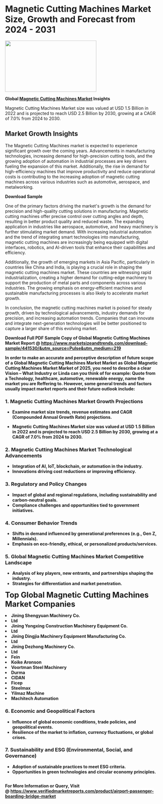 <H1>Magnetic Cutting Machines Market Size, Growth and Forecast from 2024 - 2031</H1><img class="aligncenter size-medium wp-image-584254" src="https://thirdeyenews.in/wp-content/uploads/2024/09/Global-Market-Research-300x168.jpeg" alt="" width="300" height="168" /><p><strong>Global&nbsp;<a href="https://www.marketsizeandtrends.com/download-sample/441530/&amp;utm_source=Pulse&amp;utm_medium=219">Magnetic Cutting Machines Market</a> Insights</strong></p><p>Magnetic Cutting Machines Market size was valued at USD 1.5 Billion in 2022 and is projected to reach USD 2.5 Billion by 2030, growing at a CAGR of 7.0% from 2024 to 2030.</p><p><h2>Market Growth Insights</h2> <p>The Magnetic Cutting Machines market is expected to experience significant growth over the coming years. Advancements in manufacturing technologies, increasing demand for high-precision cutting tools, and the growing adoption of automation in industrial processes are key drivers fueling the expansion of this market. Additionally, the rise in demand for high-efficiency machines that improve productivity and reduce operational costs is contributing to the increasing adoption of magnetic cutting machines across various industries such as automotive, aerospace, and metalworking.</p> <p><strong>Download Sample</strong></p> <p>One of the primary factors driving the market's growth is the demand for precision and high-quality cutting solutions in manufacturing. Magnetic cutting machines offer precise control over cutting angles and depth, resulting in better product quality and reduced waste. The expanding application in industries like aerospace, automotive, and heavy machinery is further stimulating market demand. With increasing industrial automation and the trend of integrating smart technologies into manufacturing, magnetic cutting machines are increasingly being equipped with digital interfaces, robotics, and AI-driven tools that enhance their capabilities and efficiency.</p> <p>Additionally, the growth of emerging markets in Asia Pacific, particularly in countries like China and India, is playing a crucial role in shaping the magnetic cutting machines market. These countries are witnessing rapid industrialization, creating a higher demand for cutting-edge machinery to support the production of metal parts and components across various industries. The growing emphasis on energy-efficient machines and sustainable manufacturing processes is also likely to accelerate market growth.</p> <p>In conclusion, the magnetic cutting machines market is poised for steady growth, driven by technological advancements, industry demands for precision, and increasing automation trends. Companies that can innovate and integrate next-generation technologies will be better positioned to capture a larger share of this evolving market.</p> <p><strong></p><p><span class=""><strong>Download Full PDF Sample Copy of Global Magnetic Cutting Machines Market Report</strong> @ <a href="https://www.marketsizeandtrends.com/download-sample/441530/&amp;utm_source=Pulse&amp;utm_medium=219" target="_blank">https://www.marketsizeandtrends.com/download-sample/441530/&amp;utm_source=Pulse&amp;utm_medium=219</a></span></p><p>In order to make an accurate and perceptive description of future scope of a Global&nbsp;Magnetic Cutting Machines Market Market as Global&nbsp;Magnetic Cutting Machines Market Market of 2025, you need to describe a clear Vision &ndash; What Industry or Linda can you think of for example: Quote from a Technology, healthcare, automotive, renewable energy, name the market you are Reffering to. However, some general trends and factors usually impact market reports and their future outlook include:</p><h3>1.&nbsp;<strong>Magnetic Cutting Machines Market Growth Projections</strong></h3><ul><li>Examine market size trends, revenue estimates and CAGR (Compounded Annual Growth Rate) projections.</li><li><p>Magnetic Cutting Machines Market size was valued at USD 1.5 Billion in 2022 and is projected to reach USD 2.5 Billion by 2030, growing at a CAGR of 7.0% from 2024 to 2030.</p></li></ul><h3>2.&nbsp;<strong>Magnetic Cutting Machines Market Technological Advancements</strong></h3><ul><li>Integration of AI, IoT, blockchain, or automation in the industry.</li><li>Innovations driving cost reductions or improving efficiency.</li></ul><h3>3.&nbsp;<strong>Regulatory and Policy Changes</strong></h3><ul><li>Impact of global and regional regulations, including sustainability and carbon-neutral goals.</li><li>Compliance challenges and opportunities tied to government initiatives.</li></ul><h3>4.&nbsp;<strong>Consumer Behavior Trends</strong></h3><ul><li>Shifts in demand influenced by generational preferences (e.g., Gen Z, Millennials).</li><li>Emphasis on eco-friendly, ethical, or personalized products/services.</li></ul><h3>5.&nbsp;<strong>Global Magnetic Cutting Machines Market Competitive Landscape</strong></h3><ul><li>Analysis of key players, new entrants, and partnerships shaping the industry.</li><li>Strategies for differentiation and market penetration.</li></ul><p data-pm-slice="1 1 []"><span style="color: inherit; font-family: inherit; font-size: 25px;">Top Global Magnetic Cutting Machines Market Companies</span></p><div class="" data-test-id=""><p><li>Jining Shengyuan Machinery Co.</li><li> Ltd</li><li> Jining Yongxing Construction Machinery Equipment Co.</li><li> Ltd</li><li> Jining Dingjia Machinery Equipment Manufacturing Co.</li><li> Ltd</li><li> Jining Dezhong Machinery Co.</li><li> Ltd</li><li> Fein</li><li> Koike Aronson</li><li> Voortman Steel Machinery</li><li> Durma</li><li> CIDAN</li><li> Ficep</li><li> Steelmax</li><li> Yilmaz Machine</li><li> Machitech Automation</li></p></div><h3>6.&nbsp;<strong>Economic and Geopolitical Factors</strong></h3><ul><li>Influence of global economic conditions, trade policies, and geopolitical events.</li><li>Resilience of the market to inflation, currency fluctuations, or global crises.</li></ul><h3>7.&nbsp;<strong>Sustainability and ESG (Environmental, Social, and Governance)</strong></h3><ul><li>Adoption of sustainable practices to meet ESG criteria.</li><li>Opportunities in green technologies and circular economy principles.</li></ul><h2><strong style="font-size: 14px;">For More Information or Query, Visit @&nbsp;</strong><a style="background-color: #ffffff; font-size: 14px;" href="https://www.marketsizeandtrends.com/report/magnetic-cutting-machines-market/" target="_blank">https://www.verifiedmarketreports.com/product/airport-passenger-boarding-bridge-market</a></h2>
